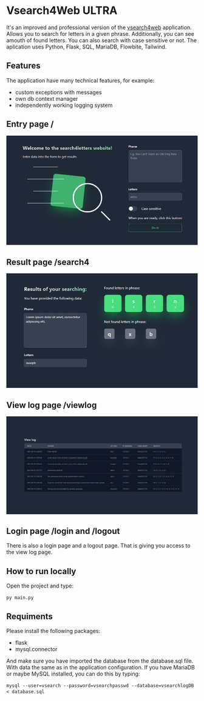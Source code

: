 # Vsearch4Web ULTRA

It's an improved and professional version of the [vsearch4web](https://github.com/numbersanalyst/head-first-python) application. Allows you to search for letters in a given phrase. Additionally, you can see amouth of found letters. You can also search with case sensitive or not. The aplication uses Python, Flask, SQL, MariaDB, Flowbite, Tailwind.

## Features
The application have many technical features, for example:
* custom exceptions with messages
* own db context manager
* independently working logging system

## Entry page /
![entry page](github/entry_page.png)

## Result page /search4
![result page](github/result_page.png)

## View log page /viewlog
![view page](github/view_page.png)

## Login page /login and /logout
There is also a login page and a logout page. That is giving you access to the view log page.

## How to run locally
Open the project and type:
```
py main.py
```

## Requiments
Please install the following packages:
* flask
* mysql.connector

And make sure you have imported the database from the database.sql file. With data the same as in the application configuration. If you have MariaDB or maybe MySQL installed, you can do this by typing:
```
mysql --user=vsearch --password=vsearchpasswd --database=vsearchlogDB < database.sql
```